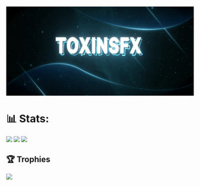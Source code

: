 <p align="center">
  <img src="banner.gif" width="680" height="240"/>
</p>

# 📊 Stats:
![](https://github-readme-stats-sigma-five.vercel.app/api?username=toxinsfx&theme=radical&hide_border=false&include_all_commits=false&count_private=false)
![](https://github-readme-streak-stats.herokuapp.com/?user=toxinsfx&theme=radical&hide_border=false)
![](https://github-readme-stats-sigma-five.vercel.app/api/top-langs/?username=toxinsfx&theme=radical&hide_border=false&include_all_commits=false&count_private=false&layout=compact)

## 🏆 Trophies
![](https://github-profile-trophy.vercel.app/?username=toxinsfx&theme=radical&no-frame=false&no-bg=false&margin-w=4)
